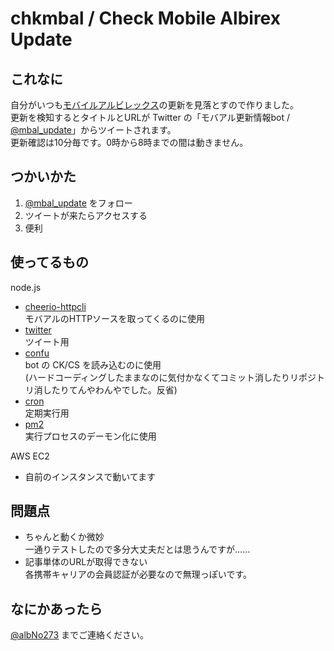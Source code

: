 # chkmbal / Check Mobile Albirex Update
## これなに
自分がいつも[モバイルアルビレックス](http://www.albirex.co.jp/info/mobile.html)の更新を見落とすので作りました。  
更新を検知するとタイトルとURLが Twitter の「モバアル更新情報bot / [@mbal_update](https://twitter.com/mbal_update)」からツイートされます。  
更新確認は10分毎です。0時から8時までの間は動きません。

## つかいかた
1. [@mbal_update](https://twitter.com/mbal_update) をフォロー
1. ツイートが来たらアクセスする
1. 便利

## 使ってるもの

node.js

- [cheerio-httpcli](https://www.npmjs.com/package/cheerio-httpcli)  
モバアルのHTTPソースを取ってくるのに使用
- [twitter](https://www.npmjs.com/package/twitter)  
ツイート用
- [confu](https://www.npmjs.com/package/confu)  
bot の CK/CS を読み込むのに使用  
(ハードコーディングしたままなのに気付かなくてコミット消したりリポジトリ消したりてんやわんやでした。反省)
- [cron](https://github.com/kelektiv/node-cron)  
定期実行用
- [pm2](https://www.npmjs.com/package/pm2)  
実行プロセスのデーモン化に使用  
  
AWS EC2  
- 自前のインスタンスで動いてます

## 問題点
- ちゃんと動くか微妙  
一通りテストしたので多分大丈夫だとは思うんですが……
- 記事単体のURLが取得できない  
各携帯キャリアの会員認証が必要なので無理っぽいです。

## なにかあったら
[@albNo273](https://twitter.com/albNo273) までご連絡ください。